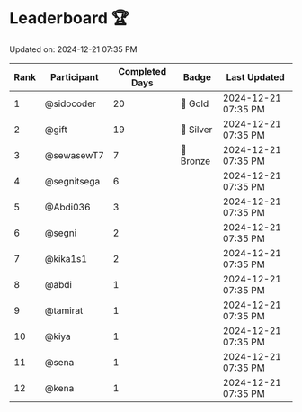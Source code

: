 # Leaderboard 🏆

Updated on: 2024-12-21 07:35 PM

| Rank | Participant       | Completed Days | Badge      | Last Updated         |
|------|-------------------|----------------|------------|----------------------|
| 1    | @sidocoder        | 20             | 🏅 Gold     | 2024-12-21 07:35 PM |
| 2    | @gift             | 19             | 🥈 Silver   | 2024-12-21 07:35 PM |
| 3    | @sewasewT7        | 7              | 🥉 Bronze   | 2024-12-21 07:35 PM |
| 4    | @segnitsega       | 6              |            | 2024-12-21 07:35 PM |
| 5    | @Abdi036          | 3              |            | 2024-12-21 07:35 PM |
| 6    | @segni            | 2              |            | 2024-12-21 07:35 PM |
| 7    | @kika1s1          | 2              |            | 2024-12-21 07:35 PM |
| 8    | @abdi             | 1              |            | 2024-12-21 07:35 PM |
| 9    | @tamirat          | 1              |            | 2024-12-21 07:35 PM |
| 10   | @kiya             | 1              |            | 2024-12-21 07:35 PM |
| 11   | @sena             | 1              |            | 2024-12-21 07:35 PM |
| 12   | @kena             | 1              |            | 2024-12-21 07:35 PM |
